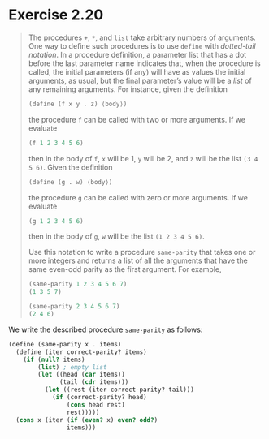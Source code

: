 # Exercise 2.20

> The procedures `+`, `*`, and `list` take arbitrary numbers of arguments.
> One way to define such procedures is to use `define` with _dotted-tail notation_.
> In a procedure definition, a parameter list that has a dot before the last parameter name indicates that, when the procedure is called, the initial parameters (if any) will have as values the initial arguments, as usual, but the final parameter’s value will be a _list_ of any remaining arguments.
> For instance, given the definition
> ```scheme
> (define (f x y . z) ⟨body⟩)
> ```
> the procedure `f` can be called with two or more arguments.
> If we evaluate
> ```scheme
> (f 1 2 3 4 5 6)
> ```
> then in the body of `f`, `x` will be $1$, `y` will be $2$, and `z` will be the list `(3 4 5 6)`.
> Given the definition
> ```scheme
> (define (g . w) ⟨body⟩)
> ```
> the procedure `g` can be called with zero or more arguments.
> If we evaluate
> ```scheme
> (g 1 2 3 4 5 6)
> ```
> then in the body of `g`, `w` will be the list `(1 2 3 4 5 6)`.
>
> Use this notation to write a procedure `same-parity` that takes one or more integers and returns a list of all the arguments that have the same even-odd parity as the first argument.
> For example,
> ```scheme
> (same-parity 1 2 3 4 5 6 7)
> (1 3 5 7)
>
> (same-parity 2 3 4 5 6 7)
> (2 4 6)
> ```



We write the described procedure `same-parity` as follows:
```scheme
(define (same-parity x . items)
  (define (iter correct-parity? items)
    (if (null? items)
        (list) ; empty list
        (let ((head (car items))
              (tail (cdr items)))
          (let ((rest (iter correct-parity? tail)))
            (if (correct-parity? head)
                (cons head rest)
                rest)))))
  (cons x (iter (if (even? x) even? odd?)
                items)))
```
